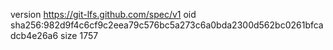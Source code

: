 version https://git-lfs.github.com/spec/v1
oid sha256:982d9f4c6cf9c2eea79c576bc5a273c6a0bda2300d562bc0261bfcadcb4e26a6
size 1757
